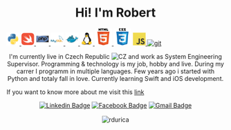 <h1 align="center">Hi! I'm Robert</h1>

<a href="https://www.python.org" target="_blank"> <img src="https://raw.githubusercontent.com/devicons/devicon/master/icons/python/python-original.svg" alt="python" width="30" height="30"/> </a> 
<a href="https://www.swift.org" target="_blank"> <img src="https://raw.githubusercontent.com/devicons/devicon/master/icons/swift/swift-original.svg" alt="swift" width="30" height="30"/> </a> 
<a href="https://www.swift.org" target="_blank"> <img src="https://raw.githubusercontent.com/devicons/devicon/master/icons/php/php-original.svg" alt="php" width="30" height="30"/> </a> 
<a href="https://www.mysql.com/" target="_blank"> <img src="https://raw.githubusercontent.com/devicons/devicon/master/icons/mysql/mysql-original-wordmark.svg" alt="mysql" width="30" height="30"/> </a> 
 <a href="https://www.linux.org/" target="_blank"> <img src="https://raw.githubusercontent.com/devicons/devicon/master/icons/docker/docker-original.svg" alt="linux" width="30" height="30"/> </a> 
  <a href="https://www.linux.org/" target="_blank"> <img src="https://raw.githubusercontent.com/devicons/devicon/master/icons/linux/linux-original.svg" alt="linux" width="30" height="30"/> </a> 
<a href="https://www.w3.org/html/" target="_blank"> <img src="https://raw.githubusercontent.com/devicons/devicon/master/icons/html5/html5-original-wordmark.svg" alt="html5" width="40" height="40"/> </a>
<a href="https://www.w3schools.com/css/" target="_blank"> <img src="https://raw.githubusercontent.com/devicons/devicon/master/icons/css3/css3-original-wordmark.svg" alt="css3" width="40" height="40"/></a> 
<a href="https://developer.mozilla.org/en-US/docs/Web/JavaScript" target="_blank"> <img src="https://raw.githubusercontent.com/devicons/devicon/master/icons/javascript/javascript-original.svg" alt="javascript" width="30" height="30"/> </a>
<a href="https://git-scm.com/" target="_blank"> <img src="https://www.vectorlogo.zone/logos/git-scm/git-scm-icon.svg" alt="git" width="30" height="30"/></a>

<p align="center">
I'm currently live in Czech Republic <img src="https://upload.wikimedia.org/wikipedia/commons/thumb/c/cb/Flag_of_the_Czech_Republic.svg/220px-Flag_of_the_Czech_Republic.svg.png" alt="CZ" width="20" height="15"/> and work as System Engineering Supervisor. Programming & technology is my job, hobby and live. During my carrer I programm in multiple languages. Few years ago i started with Python and totaly fall in love. Currently learning Swift and iOS development.

If you want to know more about me visit this <a href="https://prace.foxconn.cz/content/Lide-RobertDurica/" target="_blank"> link</a> 
</p>
<div align="center">

  [![Linkedin Badge](https://img.shields.io/badge/-LinkedIn-blue?style=flat-square&logo=Linkedin&logoColor=white&link=https://www.linkedin.com/in/robert-durica/)](https://www.linkedin.com/in/robert-durica/)
  [![Facebook Badge](https://img.shields.io/badge/-Facebook-blue?style=flat-square&logo=Facebook&logoColor=white&link=https://www.facebook.com/robert.durica.3/)](https://www.facebook.com/robert.durica.3/)
  [![Gmail Badge](https://img.shields.io/badge/-Gmail-c14438?style=flat-square&logo=Gmail&logoColor=white&link=mailto:rdurica@gmail.com)](mailto:rdurica@gmail.com)
</div>
 
 <div align="center">
  <img align="center" src="https://github-readme-stats.vercel.app/api/top-langs?username=rdurica&show_icons=true&theme=dark&title_color=ffffff&locale=en&layout=compact" alt="rdurica" />
 </div>
